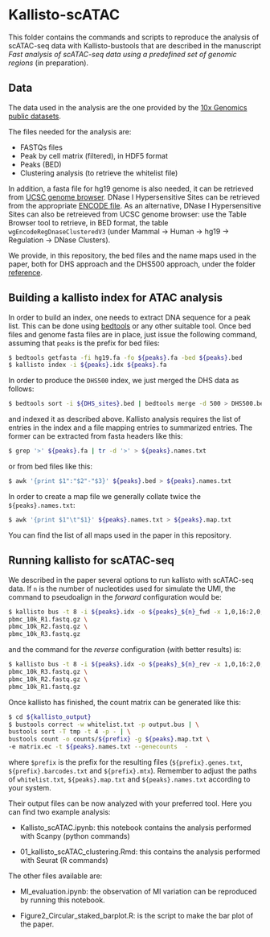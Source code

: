 # Kallisto-scATAC

This folder contains the commands and scripts to reproduce the analysis of scATAC-seq data with Kallisto-bustools that are described in the manuscript *Fast analysis of scATAC-seq data using a predefined set of genomic regions* (in preparation).

## Data

The data used in the analysis are the one provided by the [10x Genomics public datasets](https://support.10xgenomics.com/single-cell-atac/datasets/1.1.0/atac_v1_pbmc_10k).

The files needed for the analysis are:

* FASTQs files
* Peak by cell matrix (filtered), in HDF5 format
* Peaks (BED)
* Clustering analysis (to retrieve the whitelist file)

In addition, a fasta file for hg19 genome is also needed, it can be retrieved from [UCSC genome browser](http://hgdownload.cse.ucsc.edu/goldenpath/hg19/bigZips/hg19.fa.gz). DNase I Hypersensitive Sites can be retrieved from the appropriate [ENCODE file](http://big.databio.org/papers/RED/supplement/dhs112_v3.bed.gz). As an alternative, DNase I Hypersensitive Sites can also be retreieved from UCSC genome browser: use the Table Browser tool to retrieve, in BED format, the table `wgEncodeRegDnaseClusteredV3` (under Mammal -> Human -> hg19 -> Regulation -> DNase Clusters). 

We provide, in this repository, the bed files and the name maps used in the paper, both for DHS approach and the DHS500 approach, under the folder [reference](https://github.com/vgiansanti/Kallisto-scATAC/tree/master/reference).

## Building a kallisto index for ATAC analysis

In order to build an index, one needs to extract DNA sequence for a peak list. This can be done using [bedtools](https://github.com/arq5x/bedtools2) or any other suitable tool. Once bed files and genome fasta files are in place, just issue the following command, assuming that `peaks` is the prefix for bed files:

```bash
$ bedtools getfasta -fi hg19.fa -fo ${peaks}.fa -bed ${peaks}.bed
$ kallisto index -i ${peaks}.idx ${peaks}.fa
```

In order to produce the `DHS500` index, we just merged the DHS data as follows:

```bash
$ bedtools sort -i ${DHS_sites}.bed | bedtools merge -d 500 > DHS500.bed
```

and indexed it as described above. 
Kallisto analysis requires the list of entries in the index and a file mapping entries to summarized entries. The former can be extracted from fasta headers like this:

```bash
$ grep '>' ${peaks}.fa | tr -d '>' > ${peaks}.names.txt
```

or from bed files like this:

```bash
$ awk '{print $1":"$2"-"$3}' ${peaks}.bed > ${peaks}.names.txt
```

In order to create a map file we generally collate twice the `${peaks}.names.txt`:

```bash
$ awk '{print $1"\t"$1}' ${peaks}.names.txt > ${peaks}.map.txt
```

You can find the list of all maps used in the paper in this repository.

## Running kallisto for scATAC-seq 

We described in the paper several options to run kallisto with scATAC-seq data. If `n` is the number of nucleotides used for simulate the UMI, the command to pseudoalign in the *forward* configuration would be:

```bash
$ kallisto bus -t 8 -i ${peaks}.idx -o ${peaks}_${n}_fwd -x 1,0,16:2,0,${n}:0,0,0 \
pbmc_10k_R1.fastq.gz \
pbmc_10k_R2.fastq.gz \
pbmc_10k_R3.fastq.gz
```

and the command for the *reverse* configuration (with better results) is:

```bash
$ kallisto bus -t 8 -i ${peaks}.idx -o ${peaks}_${n}_rev -x 1,0,16:2,0,${n}:0,0,0 \
pbmc_10k_R3.fastq.gz \
pbmc_10k_R2.fastq.gz \
pbmc_10k_R1.fastq.gz
```

Once kallisto has finished, the count matrix can be generated like this:

```bash
$ cd ${kallisto_output}
$ bustools correct -w whitelist.txt -p output.bus | \
bustools sort -T tmp -t 4 -p - | \
bustools count -o counts/${prefix} -g ${peaks}.map.txt \
-e matrix.ec -t ${peaks}.names.txt --genecounts  -
```

where `$prefix` is the prefix for the resulting files (`${prefix}.genes.txt`, `${prefix}.barcodes.txt` and `${prefix}.mtx`). Remember to adjust the paths of `whitelist.txt`, `${peaks}.map.txt` and `${peaks}.names.txt` according to your system.

Their output files can be now analyzed with your preferred tool. Here you can find two example analysis:

* Kallisto_scATAC.ipynb: this notebook contains the analysis performed with Scanpy (python commands)

* 01_kallisto_scATAC_clustering.Rmd: this contains the analysis performed with Seurat (R commands)

The other files available are:

* MI_evaluation.ipynb: the observation of MI variation can be reproduced by running this notebook.

* Figure2_Circular_staked_barplot.R: is the script to make the bar plot of the paper. 
